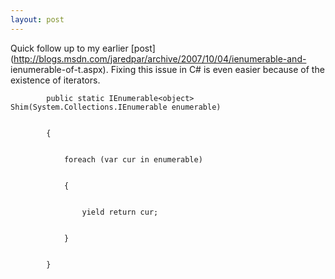 ```yaml
---
layout: post
---
```

Quick follow up to my earlier
[post](http://blogs.msdn.com/jaredpar/archive/2007/10/04/ienumerable-and-
ienumerable-of-t.aspx).  Fixing this issue in C# is even easier because of the
existence of iterators.

    
    
            public static IEnumerable<object> Shim(System.Collections.IEnumerable enumerable)


            {


                foreach (var cur in enumerable)


                {


                    yield return cur;


                }


            }


    

